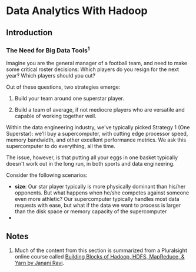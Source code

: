 # Data Analytics With Hadoop

## Introduction

### The Need for Big Data Tools<sup>1</sup>

Imagine you are the general manager of a football team, and need to make some critical roster decisions: Which players do you resign for the next year? Which players should you cut?

Out of these questions, two strategies emerge:

1. Build your team around one superstar player.

2. Build a team of average, if not mediocre players who are versatile and capable of working together well.

Within the data engineering industry, we've typically picked Strategy 1 (One Superstar): we'll buy a supercomputer, with cutting edge processor speed, memory bandwidth, and other excellent performance metrics. We ask this supercomputer to do everything, all the time.

The issue, however, is that putting all your eggs in one basket typically doesn't work out in the long run, in both sports and data engineering.

Consider the following scenarios:

- **size**: Our star player typically is more physically dominant than his/her opponents. But what happens when he/she competes against someone even more athletic? Our supercomputer typically handles most data requests with ease, but what if the data we want to process is larger than the disk space or memory capacity of the supercomputer
-


## Notes

1. Much of the content from this section is summarized from a Pluralsight online course called [Building Blocks of Hadoop, HDFS, MapReduce, & Yarn by Janani Ravi](https://app.pluralsight.com/player?course=building-blocks-hadoop-hdfs-mapreduce-yarn&author=janani-ravi&name=building-blocks-hadoop-hdfs-mapreduce-yarn-m1&clip=2&mode=live). 


